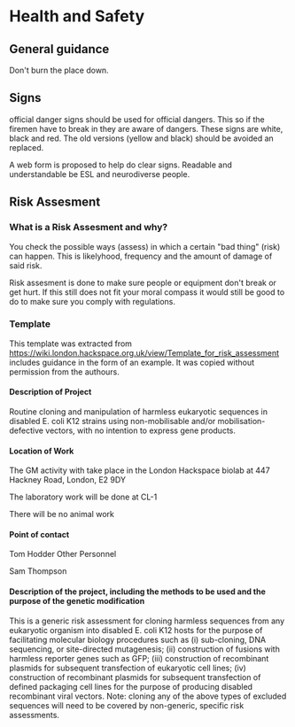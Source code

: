 # Health and Safety

## General guidance

Don't burn the place down.

## Signs

official danger signs should be used for official dangers. This so if the firemen have to break in they are aware of dangers. These signs are white, black and red. The old versions (yellow and black) should be avoided an replaced.

A web form is proposed to help do clear signs. Readable and understandable be ESL and neurodiverse people.

## Risk Assesment

### What is a Risk Assesment and why?

You check the possible ways (assess) in which a certain "bad thing" (risk) can happen. This is likelyhood, frequency and the amount of damage of said risk. 

Risk assesment is done to make sure people or equipment don't break or get hurt. If this still does not fit your moral compass it would still be good to do to make sure you comply with regulations. 

### Template

This template was extracted from https://wiki.london.hackspace.org.uk/view/Template_for_risk_assessment includes guidance in the form of an example. It was copied without permission from the authours. 

#### Description of Project

Routine cloning‭ ‬and manipulation of harmless eukaryotic sequences in disabled‭ ‬E.‭ ‬coli K12‭ ‬strains using non-mobilisable and/or mobilisation-defective vectors,‭ ‬with no intention to express gene products.

#### Location of Work

The GM activity with take place in the London Hackspace biolab at 447 Hackney Road, London, E2 9DY

The laboratory work will be done at CL-1

There will be no animal work
#### Point of contact

Tom Hodder
Other Personnel

Sam Thompson

#### Description of the project,‭ ‬including the methods to be used and the purpose of the genetic modification

This is a generic risk assessment for cloning harmless sequences from any eukaryotic organism into disabled‭ ‬E.‭ ‬coli K12‭ ‬hosts for the purpose of facilitating molecular biology procedures such as‭ (‬i‭) ‬sub-cloning,‭ ‬DNA sequencing,‭ ‬or site-directed mutagenesis‭; (‬ii‭) ‬construction of fusions with harmless reporter genes such as GFP‭; (‬iii‭) ‬construction of recombinant plasmids for subsequent transfection of eukaryotic cell lines‭; (‬iv‭) ‬construction of recombinant plasmids for subsequent transfection of defined packaging cell lines for the purpose of producing disabled recombinant viral vectors.‭ 
‬Note:‭ ‬cloning any of the above types of excluded sequences will need to be covered by non-generic,‭ ‬specific risk assessments.‭ 
